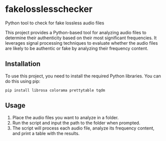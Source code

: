 # fakelosslesschecker
Python tool to check for fake lossless audio files

This project provides a Python-based tool for analyzing audio files to determine their authenticity based on their most significant frequencies. It leverages signal processing techniques to evaluate whether the audio files are likely to be authentic or fake by analyzing their frequency content.

## Installation
To use this project, you need to install the required Python libraries. You can do this using pip:

```
pip install librosa colorama prettytable tqdm
```

## Usage
1. Place the audio files you want to analyze in a folder.
2. Run the script and input the path to the folder when prompted.
3. The script will process each audio file, analyze its frequency content, and print a table with the results.
